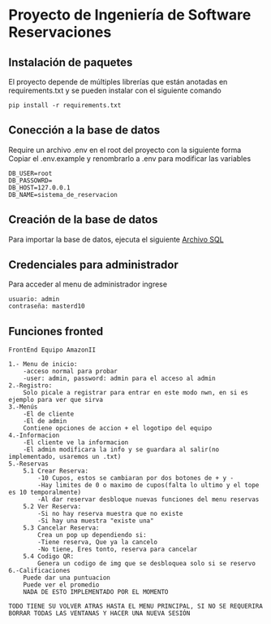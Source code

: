 # Proyecto de Ingeniería de Software __Reservaciones__

## Instalación de paquetes

El proyecto depende de múltiples librerías que están anotadas en requirements.txt y se pueden instalar con el siguiente comando

```
pip install -r requirements.txt
```

## Conección a la base de datos

Require un archivo .env en el root del proyecto con la siguiente forma
Copiar el .env.example y renombrarlo a .env para modificar las variables

```
DB_USER=root
DB_PASSOWRD=
DB_HOST=127.0.0.1
DB_NAME=sistema_de_reservacion
```

## Creación de la base de datos

Para importar la base de datos, ejecuta el siguiente [Archivo SQL](https://drive.google.com/file/d/1SXEGZyuXuLekG3hM2PDAz7rPDBrtGa8U/view?usp=sharing)

## Credenciales para administrador

Para acceder al menu de administrador
ingrese

```
usuario: admin
contraseña: masterd10
```

## Funciones fronted

```
FrontEnd Equipo AmazonII

1.- Menu de inicio:
	-acceso normal para probar
	-user: admin, password: admin para el acceso al admin
2.-Registro:
	Solo picale a registrar para entrar en este modo nwn, en si es ejemplo para ver que sirva
3.-Menús
	-El de cliente
	-El de admin
	Contiene opciones de accion + el logotipo del equipo
4.-Informacion
	-El cliente ve la informacion
	-El admin modificara la info y se guardara al salir(no implementado, usaremos un .txt)
5.-Reservas
	5.1 Crear Reserva:
		-10 Cupos, estos se cambiaran por dos botones de + y -
		-Hay limites de 0 o maximo de cupos(falta lo ultimo y el tope es 10 temporalmente)
		-Al dar reservar desbloque nuevas funciones del menu reservas
	5.2 Ver Reserva:
		-Si no hay reserva muestra que no existe
		-Si hay una muestra "existe una"
	5.3 Cancelar Reserva:
		Crea un pop up dependiendo si:
		-Tiene reserva, Que ya la cancelo
		-No tiene, Eres tonto, reserva para cancelar
	5.4 Codigo QR:
		Genera un codigo de img que se desbloquea solo si se reservo
6.-Calificaciones
	Puede dar una puntuacion
	Puede ver el promedio
	NADA DE ESTO IMPLEMENTADO POR EL MOMENTO

TODO TIENE SU VOLVER ATRAS HASTA EL MENU PRINCIPAL, SI NO SE REQUERIRA BORRAR TODAS LAS VENTANAS Y HACER UNA NUEVA SESIÓN
```